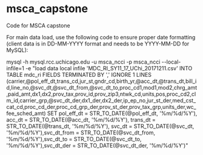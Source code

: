 # msca_capstone
Code for MSCA capstone

For main data load, use the following code to ensure proper date formatting (client data is in DD-MM-YYYY format and needs to be YYYY-MM-DD for MySQL):

mysql -h mysql.rcc.uchicago.edu -u msca_ncci -p msca_ncci --local-infile=1 -e "load data local infile 'MDC_RI_SY11_17_UChi_20171211.csv' INTO TABLE mdc_ri FIELDS TERMINATED BY ',' IGNORE 1 LINES (carrier,@pol_eff_dt,trans_cd,jur_st,gndr_cd,birth_yr,@acc_dt,@trans_dt,bill_id,line_no,@svc_dt,@svc_dt_from,@svc_dt_to,proc_cd1,mod1,mod2,chrg_amt,paid_amt,dx1,dx2,prov_tax,prov_id,prov_zip3,ntwk_cd,units,pos,proc_cd2,clm_id,carrier_grp,@svc_dt_der,dx1_der,dx2_der,ip_ep_no,jur_st_der,med_cst_cat_cd,proc_cd_der,proc_cd_grp_der,prov_st_der,prov_tax_grp,units_der,wc_fee_sched_amt) SET pol_eff_dt = STR_TO_DATE(@pol_eff_dt, '%m/%d/%Y'), acc_dt = STR_TO_DATE(@acc_dt, '%m/%d/%Y'), trans_dt = STR_TO_DATE(@trans_dt, '%m/%d/%Y'), svc_dt = STR_TO_DATE(@svc_dt, '%m/%d/%Y'),svc_dt_from = STR_TO_DATE(@svc_dt_from, '%m/%d/%Y'),svc_dt_to = STR_TO_DATE(@svc_dt_to, '%m/%d/%Y'),svc_dt_der = STR_TO_DATE(@svc_dt_der, '%m/%d/%Y')"
